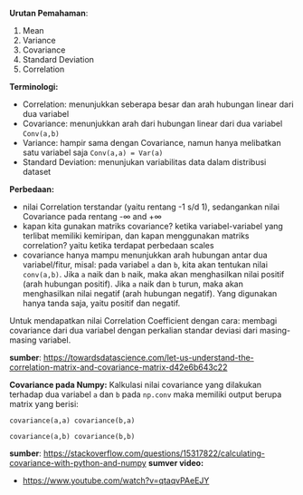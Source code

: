 **Urutan Pemahaman**:
1. Mean
2. Variance
3. Covariance
4. Standard Deviation
5. Correlation

**Terminologi:**

- Correlation: menunjukkan seberapa besar dan arah hubungan linear dari dua variabel
- Covariance: menunjukkan arah dari hubungan linear dari dua variabel ```Conv(a,b)```
- Variance: hampir sama dengan Covariance, namun hanya melibatkan satu variabel saja ```Conv(a,a) = Var(a)```
- Standard Deviation: menunjukan variabilitas data dalam distribusi dataset 


**Perbedaan:**
- nilai Correlation terstandar (yaitu rentang -1 s/d 1), sedangankan nilai Covariance pada rentang -∞ and +∞
- kapan kita gunakan matriks covariance? ketika variabel-variabel yang terlibat memiliki kemiripan, dan kapan menggunakan matriks correlation? yaitu ketika terdapat perbedaan scales
- covariance hanya mampu menunjukkan arah hubungan antar dua variabel/fitur, misal: pada variabel ```a``` dan ```b```, kita akan tentukan nilai ```conv(a,b)```. Jika ```a``` naik dan ```b``` naik, maka akan menghasilkan nilai positif (arah hubungan positif). Jika ```a``` naik dan ```b``` turun, maka akan menghasilkan nilai negatif (arah hubungan negatif). Yang digunakan hanya tanda saja, yaitu positif dan negatif.  

Untuk mendapatkan nilai Correlation Coefficient dengan cara:
membagi covariance dari dua variabel dengan perkalian standar deviasi dari masing-masing variabel.


**sumber**: https://towardsdatascience.com/let-us-understand-the-correlation-matrix-and-covariance-matrix-d42e6b643c22

**Covariance pada Numpy:**
Kalkulasi nilai covariance yang dilakukan terhadap dua variabel ```a``` dan ```b``` pada ```np.conv``` maka memiliki output berupa matrix yang berisi:

```covariance(a,a) covariance(b,a)```

```covariance(a,b) covariance(b,b)```

**sumber**: https://stackoverflow.com/questions/15317822/calculating-covariance-with-python-and-numpy
**sumver video:**
- https://www.youtube.com/watch?v=qtaqvPAeEJY


